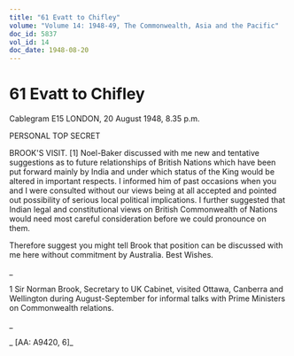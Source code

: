 ```yaml
---
title: "61 Evatt to Chifley"
volume: "Volume 14: 1948-49, The Commonwealth, Asia and the Pacific"
doc_id: 5837
vol_id: 14
doc_date: 1948-08-20
---
```


# 61 Evatt to Chifley

Cablegram E15 LONDON, 20 August 1948, 8.35 p.m.

PERSONAL TOP SECRET

BROOK'S VISIT. [1] Noel-Baker discussed with me new and tentative suggestions as to future relationships of British Nations which have been put forward mainly by India and under which status of the King would be altered in important respects. I informed him of past occasions when you and I were consulted without our views being at all accepted and pointed out possibility of serious local political implications. I further suggested that Indian legal and constitutional views on British Commonwealth of Nations would need most careful consideration before we could pronounce on them.

Therefore suggest you might tell Brook that position can be discussed with me here without commitment by Australia. Best Wishes.

_

1 Sir Norman Brook, Secretary to UK Cabinet, visited Ottawa, Canberra and Wellington during August-September for informal talks with Prime Ministers on Commonwealth relations.

_

_ [AA: A9420, 6]_
